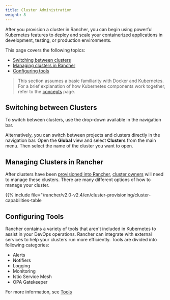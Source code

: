 ```yaml
---
title: Cluster Administration
weight: 8
---
```


After you provision a cluster in Rancher, you can begin using powerful Kubernetes features to deploy and scale your containerized applications in development, testing, or production environments.

This page covers the following topics:

- [Switching between clusters](#switching-between-clusters)
- [Managing clusters in Rancher](#managing-clusters-in-rancher)
- [Configuring tools](#configuring-tools)

> This section assumes a basic familiarity with Docker and Kubernetes. For a brief explanation of how Kubernetes components work together, refer to the [concepts]({{<baseurl>}}/rancher/v2.0-v2.4/en/overview/concepts) page.

## Switching between Clusters

To switch between clusters, use the drop-down available in the navigation bar.

Alternatively, you can switch between projects and clusters directly in the navigation bar. Open the **Global** view and select **Clusters** from the main menu. Then select the name of the cluster you want to open.

## Managing Clusters in Rancher

After clusters have been [provisioned into Rancher]({{<baseurl>}}/rancher/v2.0-v2.4/en/cluster-provisioning/), [cluster owners]({{<baseurl>}}/rancher/v2.0-v2.4/en/admin-settings/rbac/cluster-project-roles/#cluster-roles) will need to manage these clusters. There are many different options of how to manage your cluster.

{{% include file="/rancher/v2.0-v2.4/en/cluster-provisioning/cluster-capabilities-table</summary>

## Configuring Tools

Rancher contains a variety of tools that aren't included in Kubernetes to assist in your DevOps operations. Rancher can integrate with external services to help your clusters run more efficiently. Tools are divided into following categories:

- Alerts
- Notifiers
- Logging
- Monitoring
- Istio Service Mesh
- OPA Gatekeeper

For more information, see [Tools]({{<baseurl>}}/rancher/v2.0-v2.4/en/cluster-admin/tools/)
